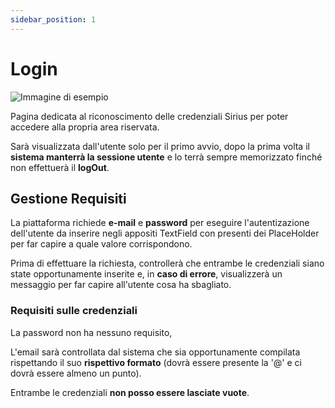 ```yaml
---
sidebar_position: 1
---
```


# Login 

![Immagine di esempio](/img/phone3Banner.png)

Pagina dedicata al riconoscimento delle credenziali Sirius per poter accedere alla propria area riservata.

Sarà visualizzata dall'utente solo per il primo avvio, dopo la prima volta il **sistema manterrà la sessione utente** e lo terrà sempre memorizzato finché non effettuerà il **logOut**.

## Gestione Requisiti

La piattaforma richiede **e-mail** e **password** per eseguire l'autentizazione dell'utente da inserire negli appositi TextField con presenti dei PlaceHolder per far capire a quale valore corrispondono.

Prima di effettuare la richiesta, controllerà che entrambe le credenziali siano state opportunamente inserite e, in **caso di errore**, visualizzerà un messaggio per far capire all'utente  cosa ha sbagliato.

### Requisiti sulle credenziali

La password non ha nessuno requisito,

L'email sarà controllata dal sistema che sia opportunamente compilata rispettando il suo **rispettivo formato** (dovrà essere presente la '@' e ci dovrà essere almeno un punto).

Entrambe le credenziali **non posso essere lasciate vuote**.
